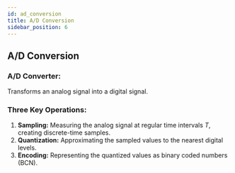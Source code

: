 ```yaml
---
id: ad_conversion
title: A/D Conversion
sidebar_position: 6
---
```


## A/D Conversion

### A/D Converter:
Transforms an analog signal into a digital signal.

### Three Key Operations:
1. **Sampling:** Measuring the analog signal at regular time intervals $T$, creating discrete-time samples.
2. **Quantization:** Approximating the sampled values to the nearest digital levels.
3. **Encoding:** Representing the quantized values as binary coded numbers (BCN).
